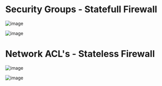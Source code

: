 # Security Groups - Statefull Firewall


![image](https://github.com/user-attachments/assets/7f056aa6-01cf-4e30-853f-be9f6442b1f8)


![image](https://github.com/user-attachments/assets/e11befa6-4c71-426e-8743-9bf6fc7a4038)



# Network ACL's - Stateless Firewall

![image](https://github.com/user-attachments/assets/5a1ca993-777b-48c0-8fe0-e3e33577aed4)


![image](https://github.com/user-attachments/assets/c1ec1fd3-66f8-4ec2-959e-5b4f5e382468)



